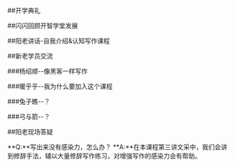  
##开学典礼

##闪闪回顾开智学堂发展 
 
##阳老讲话-自我介绍&认知写作课程

##新老学员交流

###杨绍顺--像黑客一样写作

###暖乎乎--我为什么要加入这个课程

###兔子瞧--？

###弓与箭--？

##阳老现场答疑

**Q:**写出来没有感染力，怎么办？
**A:**在本课程第三讲文采中，我们会讲到修辞手法，辅以大量修辞写作练习，对增强写作的感染力会有帮助。

